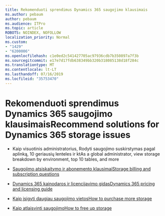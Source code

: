 ```yaml
---
title: Rekomenduoti sprendimus Dynamics 365 saugojimo klausimais
ms.author: pebaum
author: pebaum
ms.audience: ITPro
ms.topic: article
ROBOTS: NOINDEX, NOFOLLOW
localization_priority: Normal
ms.custom:
- "1429"
- "6200006"
ms.openlocfilehash: c1e0ed2c541427705ac97936cdb7b350897a7f3b
ms.sourcegitcommit: e17e7d17fdb638349bb320b318085138d18f284c
ms.translationtype: MT
ms.contentlocale: lt-LT
ms.lasthandoff: 07/16/2019
ms.locfileid: "35753470"
---
```

# <a name="recommend-solutions-for-dynamics-365-storage-issues"></a><span data-ttu-id="bb6ce-102">Rekomenduoti sprendimus Dynamics 365 saugojimo klausimais</span><span class="sxs-lookup"><span data-stu-id="bb6ce-102">Recommend solutions for Dynamics 365 storage issues</span></span>

* <span data-ttu-id="bb6ce-103">Kaip visuotinis administratorius, Rodyti saugojimo suskirstymas pagal aplinką, 10 geriausių lenteles ir kt</span><span class="sxs-lookup"><span data-stu-id="bb6ce-103">As a global administrator, view storage breakdown by environment, top 10 tables, and more</span></span>

* [<span data-ttu-id="bb6ce-104">Saugojimo atsiskaitymo ir abonemento klausimai</span><span class="sxs-lookup"><span data-stu-id="bb6ce-104">Storage billing and subscription questions</span></span>](https://docs.microsoft.com/dynamics365/customer-engagement/admin/contact-information-microsoft-dynamics-365-online-billing-support)

* [<span data-ttu-id="bb6ce-105">Dynamics 365 kainodaros ir licencijavimo gidas</span><span class="sxs-lookup"><span data-stu-id="bb6ce-105">Dynamics 365 pricing and licensing guide</span></span>](https://dynamics.microsoft.com/pricing/)

* [<span data-ttu-id="bb6ce-106">Kaip įsigyti daugiau saugojimo vietos</span><span class="sxs-lookup"><span data-stu-id="bb6ce-106">How to purchase more storage</span></span>](https://docs.microsoft.com/en-us/dynamics365/customer-engagement/admin/manage-storage#add-storage-to-dynamics-365-online)

* [<span data-ttu-id="bb6ce-107">Kaip atlaisvinti saugojimo</span><span class="sxs-lookup"><span data-stu-id="bb6ce-107">How to free up storage</span></span>](https://docs.microsoft.com/dynamics365/customer-engagement/admin/free-storage-space)
